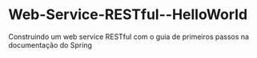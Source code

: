 # Web-Service-RESTful--HelloWorld
Construindo um web service RESTful com o guia de primeiros passos na documentação do Spring
